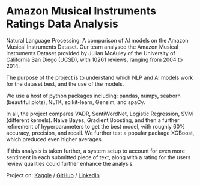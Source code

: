 # Amazon Musical Instruments Ratings Data Analysis

Natural Language Processing: A comparison of AI models on the Amazon Musical Instruments Dataset. Our team analysed the Amazon Musical Instruments Dataset provided by Julian McAuley of the University of California San Diego (UCSD), with 10261 reviews, ranging from 2004 to 2014.

The purpose of the project is to understand which NLP and AI models work for the dataset best, and the use of the models.

We use a host of python packages including: pandas, numpy, seaborn (beautiful plots), NLTK, scikit-learn, Gensim, and spaCy.

In all, the project compares VADR, SentiWordNet, Logistic Regression, SVM (different kernels). Naive Bayes, Gradient Boosting, and then a further refinement of hyperparameters to get the best model, with roughly 60% accuracy, precision, and recall. We further test a popular package XGBoost, which preduced even higher averages.

If this analysis is taken further, a system setup to account for even more sentiment in each submitted piece of text, along with a rating for the users review qualities could further enhance the analysis.

Project on: [Kaggle](https://www.kaggle.com/code/gordonstevens/amazon-musical-instruments-ratings-data-analysis) / [GitHub](https://github.com/gordonstevens/amazon-musical-instruments-ratings-data-analysis) / [LinkedIn](https://www.linkedin.com/in/gordonstevens/)
